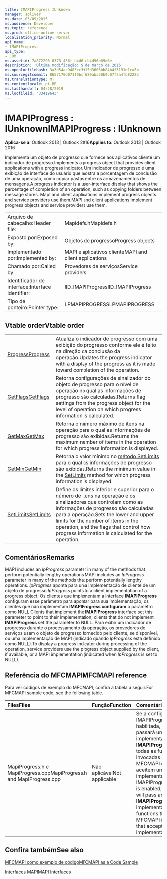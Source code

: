 ```yaml
---
title: IMAPIProgress IUnknown
manager: soliver
ms.date: 03/09/2015
ms.audience: Developer
ms.topic: reference
ms.prod: office-online-server
localization_priority: Normal
api_name:
- IMAPIProgress
api_type:
- COM
ms.assetid: 7a872296-0378-456f-b4d6-cb4d96b09d6e
description: 'Última modificação: 9 de março de 2015'
ms.openlocfilehash: 3a3d54ac9485cc3915d3606bb84b4f3191d1ca5b
ms.sourcegitcommit: 8657170d071f9bcf680aba50b9c07f2a4fb82283
ms.translationtype: MT
ms.contentlocale: pt-BR
ms.lasthandoff: 04/28/2019
ms.locfileid: "33419643"
---
```

# <a name="imapiprogress--iunknown"></a><span data-ttu-id="3c07b-103">IMAPIProgress : IUnknown</span><span class="sxs-lookup"><span data-stu-id="3c07b-103">IMAPIProgress : IUnknown</span></span>

  
  
<span data-ttu-id="3c07b-104">**Aplica-se a**: Outlook 2013 | Outlook 2016</span><span class="sxs-lookup"><span data-stu-id="3c07b-104">**Applies to**: Outlook 2013 | Outlook 2016</span></span> 
  
<span data-ttu-id="3c07b-105">Implementa um objeto de progresso que fornece aos aplicativos cliente um indicador de progresso.</span><span class="sxs-lookup"><span data-stu-id="3c07b-105">Implements a progress object that provides client applications with a progress indicator.</span></span> <span data-ttu-id="3c07b-106">Um indicador de progresso é uma exibição de interface do usuário que mostra a porcentagem de conclusão de uma operação, como copiar pastas entre os armazenamentos de mensagens.</span><span class="sxs-lookup"><span data-stu-id="3c07b-106">A progress indicator is a user-interface display that shows the percentage of completion of an operation, such as copying folders between message stores.</span></span> <span data-ttu-id="3c07b-107">MapI and client applications implement progress objects and service providers use them.</span><span class="sxs-lookup"><span data-stu-id="3c07b-107">MAPI and client applications implement progress objects and service providers use them.</span></span> 
  
|||
|:-----|:-----|
|<span data-ttu-id="3c07b-108">Arquivo de cabeçalho:</span><span class="sxs-lookup"><span data-stu-id="3c07b-108">Header file:</span></span>  <br/> |<span data-ttu-id="3c07b-109">Mapidefs.h</span><span class="sxs-lookup"><span data-stu-id="3c07b-109">Mapidefs.h</span></span>  <br/> |
|<span data-ttu-id="3c07b-110">Exposto por:</span><span class="sxs-lookup"><span data-stu-id="3c07b-110">Exposed by:</span></span>  <br/> |<span data-ttu-id="3c07b-111">Objetos de progresso</span><span class="sxs-lookup"><span data-stu-id="3c07b-111">Progress objects</span></span>  <br/> |
|<span data-ttu-id="3c07b-112">Implementado por:</span><span class="sxs-lookup"><span data-stu-id="3c07b-112">Implemented by:</span></span>  <br/> |<span data-ttu-id="3c07b-113">MAPI e aplicativos cliente</span><span class="sxs-lookup"><span data-stu-id="3c07b-113">MAPI and client applications</span></span>  <br/> |
|<span data-ttu-id="3c07b-114">Chamado por:</span><span class="sxs-lookup"><span data-stu-id="3c07b-114">Called by:</span></span>  <br/> |<span data-ttu-id="3c07b-115">Provedores de serviços</span><span class="sxs-lookup"><span data-stu-id="3c07b-115">Service providers</span></span>  <br/> |
|<span data-ttu-id="3c07b-116">Identificador de interface:</span><span class="sxs-lookup"><span data-stu-id="3c07b-116">Interface identifier:</span></span>  <br/> |<span data-ttu-id="3c07b-117">IID_IMAPIProgress</span><span class="sxs-lookup"><span data-stu-id="3c07b-117">IID_IMAPIProgress</span></span>  <br/> |
|<span data-ttu-id="3c07b-118">Tipo de ponteiro:</span><span class="sxs-lookup"><span data-stu-id="3c07b-118">Pointer type:</span></span>  <br/> |<span data-ttu-id="3c07b-119">LPMAPIPROGRESS</span><span class="sxs-lookup"><span data-stu-id="3c07b-119">LPMAPIPROGRESS</span></span>  <br/> |
   
## <a name="vtable-order"></a><span data-ttu-id="3c07b-120">Vtable order</span><span class="sxs-lookup"><span data-stu-id="3c07b-120">Vtable order</span></span>

|||
|:-----|:-----|
|[<span data-ttu-id="3c07b-121">Progress</span><span class="sxs-lookup"><span data-stu-id="3c07b-121">Progress</span></span>](imapiprogress-progress.md) <br/> |<span data-ttu-id="3c07b-122">Atualiza o indicador de progresso com uma exibição do progresso conforme ele é feito na direção da conclusão da operação.</span><span class="sxs-lookup"><span data-stu-id="3c07b-122">Updates the progress indicator with a display of the progress as it is made toward completion of the operation.</span></span>  <br/> |
|[<span data-ttu-id="3c07b-123">GetFlags</span><span class="sxs-lookup"><span data-stu-id="3c07b-123">GetFlags</span></span>](imapiprogress-getflags.md) <br/> |<span data-ttu-id="3c07b-124">Retorna configurações de sinalizador do objeto de progresso para o nível de operação no qual as informações de progresso são calculadas.</span><span class="sxs-lookup"><span data-stu-id="3c07b-124">Returns flag settings from the progress object for the level of operation on which progress information is calculated.</span></span>  <br/> |
|[<span data-ttu-id="3c07b-125">GetMax</span><span class="sxs-lookup"><span data-stu-id="3c07b-125">GetMax</span></span>](imapiprogress-getmax.md) <br/> |<span data-ttu-id="3c07b-126">Retorna o número máximo de itens na operação para o qual as informações de progresso são exibidas.</span><span class="sxs-lookup"><span data-stu-id="3c07b-126">Returns the maximum number of items in the operation for which progress information is displayed.</span></span>  <br/> |
|[<span data-ttu-id="3c07b-127">GetMin</span><span class="sxs-lookup"><span data-stu-id="3c07b-127">GetMin</span></span>](imapiprogress-getmin.md) <br/> |<span data-ttu-id="3c07b-128">Retorna o valor mínimo no [método SetLimits](imapiprogress-setlimits.md) para o qual as informações de progresso são exibidas.</span><span class="sxs-lookup"><span data-stu-id="3c07b-128">Returns the minimum value in the [SetLimits](imapiprogress-setlimits.md) method for which progress information is displayed.</span></span>  <br/> |
|[<span data-ttu-id="3c07b-129">SetLimits</span><span class="sxs-lookup"><span data-stu-id="3c07b-129">SetLimits</span></span>](imapiprogress-setlimits.md) <br/> |<span data-ttu-id="3c07b-130">Define os limites inferior e superior para o número de itens na operação e os sinalizadores que controlam como as informações de progresso são calculadas para a operação.</span><span class="sxs-lookup"><span data-stu-id="3c07b-130">Sets the lower and upper limits for the number of items in the operation, and the flags that control how progress information is calculated for the operation.</span></span>  <br/> |
   
## <a name="remarks"></a><span data-ttu-id="3c07b-131">Comentários</span><span class="sxs-lookup"><span data-stu-id="3c07b-131">Remarks</span></span>

<span data-ttu-id="3c07b-132">MAPI includes an  _lpProgress_ parameter in many of the methods that perform potentially lengthy operations.</span><span class="sxs-lookup"><span data-stu-id="3c07b-132">MAPI includes an  _lpProgress_ parameter in many of the methods that perform potentially lengthy operations.</span></span>  <span data-ttu-id="3c07b-133">_lpProgress_ aponta para uma implementação de cliente de um objeto de progresso.</span><span class="sxs-lookup"><span data-stu-id="3c07b-133">_lpProgress_ points to a client implementation of a progress object.</span></span> <span data-ttu-id="3c07b-134">Os clientes que implementam a interface **IMAPIProgress** configuram esse parâmetro para apontar para sua implementação; os clientes que não implementam **IMAPIProgress configuram** o parâmetro como NULL.</span><span class="sxs-lookup"><span data-stu-id="3c07b-134">Clients that implement the **IMAPIProgress** interface set this parameter to point to their implementation; clients that do not implement **IMAPIProgress** set the parameter to NULL.</span></span> <span data-ttu-id="3c07b-135">Para exibir um indicador de progresso durante o processamento da operação, os provedores de serviços usam o objeto de progresso fornecido pelo cliente, se disponível, ou uma implementação de MAPI (indicado quando  _lpProgress_ está definido como NULL).</span><span class="sxs-lookup"><span data-stu-id="3c07b-135">To display a progress indicator during processing of the operation, service providers use the progress object supplied by the client, if available, or a MAPI implementation (indicated when  _lpProgress_ is set to NULL).</span></span> 
  
## <a name="mfcmapi-reference"></a><span data-ttu-id="3c07b-136">Referência do MFCMAPI</span><span class="sxs-lookup"><span data-stu-id="3c07b-136">MFCMAPI reference</span></span>

<span data-ttu-id="3c07b-137">Para ver códigos de exemplo do MFCMAPI, confira a tabela a seguir.</span><span class="sxs-lookup"><span data-stu-id="3c07b-137">For MFCMAPI sample code, see the following table.</span></span>
  
|<span data-ttu-id="3c07b-138">**Files**</span><span class="sxs-lookup"><span data-stu-id="3c07b-138">**Files**</span></span>|<span data-ttu-id="3c07b-139">**Função**</span><span class="sxs-lookup"><span data-stu-id="3c07b-139">**Function**</span></span>|<span data-ttu-id="3c07b-140">**Comentário**</span><span class="sxs-lookup"><span data-stu-id="3c07b-140">**Comment**</span></span>|
|:-----|:-----|:-----|
|<span data-ttu-id="3c07b-141">MapiProgress.h e MapiProgress.cpp</span><span class="sxs-lookup"><span data-stu-id="3c07b-141">MapiProgress.h and MapiProgress.cpp</span></span>  <br/> |<span data-ttu-id="3c07b-142">Não aplicável</span><span class="sxs-lookup"><span data-stu-id="3c07b-142">Not applicable</span></span>  <br/> |<span data-ttu-id="3c07b-143">Se a configuração IMAPIProgress estiver habilitada, MFCMAPI passará uma implementação **IMAPIProgress** para todas as funções invocadas por MFCMAPI que aceitem uma implementação.</span><span class="sxs-lookup"><span data-stu-id="3c07b-143">If the IMAPIProgress setting is enabled, MFCMAPI will pass an **IMAPIProgress** implementation to all functions that MFCMAPI invokes that accept an implementation.</span></span>  <br/> |
   
## <a name="see-also"></a><span data-ttu-id="3c07b-144">Confira também</span><span class="sxs-lookup"><span data-stu-id="3c07b-144">See also</span></span>



[<span data-ttu-id="3c07b-145">MFCMAPI como exemplo de código</span><span class="sxs-lookup"><span data-stu-id="3c07b-145">MFCMAPI as a Code Sample</span></span>](mfcmapi-as-a-code-sample.md)
  
[<span data-ttu-id="3c07b-146">Interfaces MAPI</span><span class="sxs-lookup"><span data-stu-id="3c07b-146">MAPI Interfaces</span></span>](mapi-interfaces.md)

